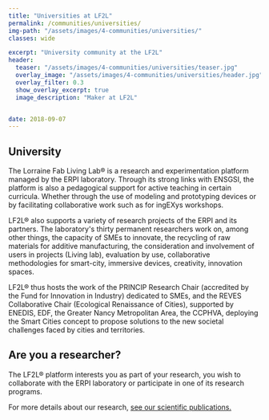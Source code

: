 ```yaml
---
title: "Universities at LF2L"
permalink: /communities/universities/
img-path: "/assets/images/4-communities/universities/"
classes: wide

excerpt: "University community at the LF2L"
header:
  teaser: "/assets/images/4-communities/universities/teaser.jpg"
  overlay_image: "/assets/images/4-communities/universities/header.jpg"
  overlay_filter: 0.3
  show_overlay_excerpt: true 
  image_description: "Maker at LF2L"


date: 2018-09-07
---
```



## University

The Lorraine Fab Living Lab® is a research and experimentation platform managed by the ERPI laboratory. Through its strong links with ENSGSI, the platform is also a pedagogical support for active teaching in certain curricula. Whether through the use of modeling and prototyping devices or by facilitating collaborative work such as for ingEXys workshops.

LF2L® also supports a variety of research projects of the ERPI and its partners. The laboratory's thirty permanent researchers work on, among other things, the capacity of SMEs to innovate, the recycling of raw materials for additive manufacturing, the consideration and involvement of users in projects (Living lab), evaluation by use, collaborative methodologies for smart-city, immersive devices, creativity, innovation spaces.

LF2L® thus hosts the work of the PRINCIP Research Chair (accredited by the Fund for Innovation in Industry) dedicated to SMEs, and the REVES Collaborative Chair (Ecological Renaissance of Cities), supported by ENEDIS, EDF, the Greater Nancy Metropolitan Area, the CCPHVA, deploying the Smart Cities concept to propose solutions to the new societal challenges faced by cities and territories.

## Are you a researcher?
The LF2L® platform interests you as part of your research, you wish to collaborate with the ERPI laboratory or participate in one of its research programs. 

For more details about our research, [see our scientific publications.](/publications/)

